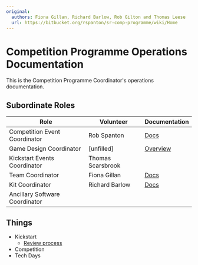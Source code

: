 ```yaml
---
original:
  authors: Fiona Gillan, Richard Barlow, Rob Gilton and Thomas Leese
  url: https://bitbucket.org/rspanton/sr-comp-programme/wiki/Home
---
```

# Competition Programme Operations Documentation

This is the Competition Programme Coordinator's operations
documentation.

## Subordinate Roles

Role | Volunteer | Documentation
-----|-----------|--------------
Competition Event Coordinator | Rob Spanton | [Docs](/competition/event)
Game Design Coordinator | [unfilled] | [Overview](/programme/roles/game-design-coord)
Kickstart Events Coordinator | Thomas Scarsbrook
Team Coordinator | Fiona Gillan | [Docs](/teams)
Kit Coordinator | Richard Barlow | [Docs](/kit-coord)
Ancillary Software Coordinator |

## Things

* Kickstart
     * [Review process](/programme/kickstart/review)
* Competition
* Tech Days
